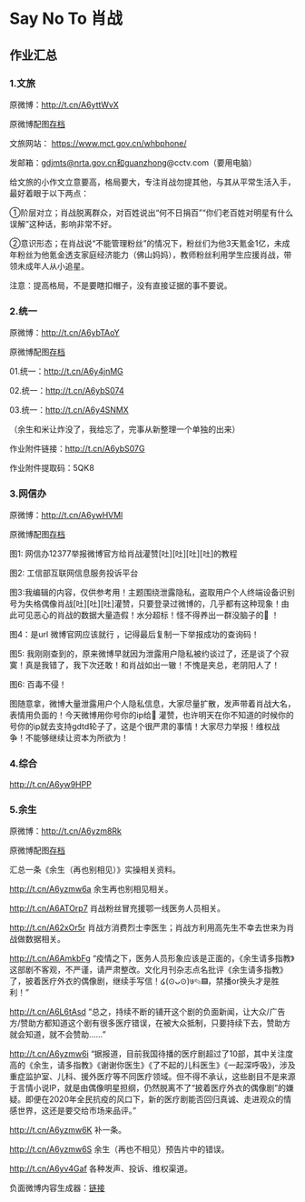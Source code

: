 # Say No To 肖战

## 作业汇总

### 1.文旅 

原微博：http://t.cn/A6yttWvX

原微博配图[存档](作业/文旅)

文旅网站： https://www.mct.gov.cn/whbphone/

发邮箱：gdjmts@nrta.gov.cn和guanzhong@cctv.com（要用电脑）

给文旅的小作文立意要高，格局要大，专注肖战勿提其他，与其从平常生活入手，最好着眼于以下两点：

①阶层对立；肖战脱离群众，对百姓说出“何不日捐百”“你们老百姓对明星有什么误解”这种话，影响非常不好。

②意识形态；在肖战说“不能管理粉丝”的情况下，粉丝们为他3天氪金1亿，未成年粉丝为他氪金透支家庭经济能力（佛山妈妈），教师粉丝利用学生应援肖战，带领未成年人从小追星。

注意：提高格局，不是要瞎扣帽子，没有直接证据的事不要说。

### 2.统一 

原微博：http://t.cn/A6ybTAoY

原微博配图[存档](作业/统一)

01.统一：http://t.cn/A6y4jnMG

02.统一：http://t.cn/A6ybS074

03.统一：http://t.cn/A6y4SNMX

（余生和米让炸没了，我给忘了，完事从新整理一个单独的出来）

作业附件链接：http://t.cn/A6ybS07G

作业附件提取码：5QK8

### 3.网信办 

原微博：http://t.cn/A6ywHVMl

原微博配图[存档](作业/网信办)

图1: 网信办12377举报微博官方给肖战灌赞[吐][吐][吐][吐]的教程

图2: 工信部互联网信息服务投诉平台

图3:我编辑的内容，仅供参考用！主题围绕泄露隐私，盗取用户个人终端设备识别号为失格偶像肖战[吐][吐][吐]灌赞，只要登录过微博的，几乎都有这种现象！由此可见恶心的肖战的数据大量造假！水分超标！怪不得养出一群没脑子的🦐 ！

图4：是url 微博官网应该就行 ，记得最后复制一下举报成功的查询码！

图5: 我刚刚查到的，原来微博早就因为泄露用户隐私被约谈过了，还是谈了个寂寞！真是我错了，我下次还敢！和肖战如出一辙！不愧是夹总，老阴阳人了！

图6: 百毒不侵！

图随意拿，微博大量泄露用户个人隐私信息，大家尽量扩散，发声带着肖战大名，表情用负面的！今天微博用你号你的ip给🥔 灌赞，也许明天在你不知道的时候你的号你的ip就去支持gdtd轮子了，这是个很严肃的事情！大家尽力举报！维权战争！不能够继续让资本为所欲为！

### 4.综合 

http://t.cn/A6yw9HPP

### 5.余生 

原微博：http://t.cn/A6yzm8Rk

原微博配图[存档](作业/余生)

汇总一条《余生（再也别相见）》实操相关资料。

http://t.cn/A6yzmw6a 余生再也别相见相关。

http://t.cn/A6ATOrp7 肖战粉丝冒充援鄂一线医务人员相关。

http://t.cn/A62xOr5r 肖战方消费烈士李医生；肖战方利用高先生不幸去世来为肖战做数据相关。

http://t.cn/A6AmkbFg “疫情之下，医务人员形象应该是正面的，《余生请多指教》这部剧不客观，不严谨，请严肃整改。文化月刊杂志点名批评《余生请多指教》了，披着医疗外衣的偶像剧，继续手写信！໒(⊙ᴗ⊙)७✎▤，禁播or换头才是胜利！”

http://t.cn/A6L6tAsd “总之，持续不断的铺开这个剧的负面新闻，让大众/广告方/赞助方都知道这个剧有很多医疗错误，在被大众抵制，只要持续下去，赞助方就会知道，就不会赞助……”

http://t.cn/A6yzmw6i “据报道，目前我国待播的医疗剧超过了10部，其中关注度高的《余生，请多指教》《谢谢你医生》《了不起的儿科医生》《一起深呼吸》，涉及重症监护室、儿科、援外医疗等不同医疗领域。但不得不承认，这些剧目不是来源于言情小说IP，就是由偶像明星担纲，仍然脱离不了“披着医疗外衣的偶像剧”的嫌疑。即便在2020年全民抗疫的风口下，新的医疗剧能否回归真诚、走进观众的情感世界，这还是要交给市场来品评。”

http://t.cn/A6yzmw6K 补一条。

http://t.cn/A6yzmw6S 余生（再也不相见）预告片中的错误。

http://t.cn/A6yv4Gaf 各种发声、投诉、维权渠道。




负面微博内容生成器：[链接](http://v3.xiaozhan.black/)
